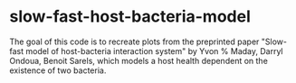 # slow-fast-host-bacteria-model
The goal of this code is to recreate plots from the preprinted paper "Slow-fast model of host-bacteria interaction system" by Yvon % Maday, Darryl Ondoua, Benoit Sarels, which models a host health dependent on the existence of two bacteria.
